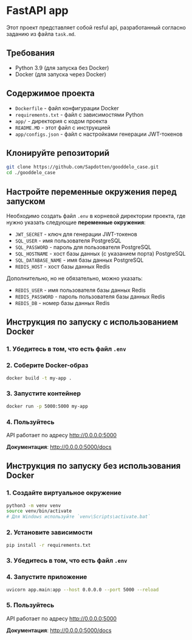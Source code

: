 # FastAPI app
Этот проект представляет собой resful api, разработанный согласно заданию из файла  `task.md`.

## Требования
* Python 3.9 (для запуска без Docker)
* Docker (для запуска через Docker)

## Содержимое проекта
* `Dockerfile` - файл конфигурации Docker
* `requirements.txt` - файл с зависимостями Python
* `app/` - директория с кодом проекта
* `README.MD` - этот файл с инструкцией
* `app/configs.json` - файл с настройками генерации JWT-токенов

## Клонируйте репозиторий

```bash
git clone https://github.com/Sapdotten/gooddelo_case.git
cd ./gooddelo_case
```
## Настройте переменные окружения перед запуском

Необходимо создать файл `.env` в корневой директории проекта, где нужно указать следующие **переменные окружения**:

* `JWT_SECRET` - ключ для генерации JWT-токенов
* `SQL_USER` - имя пользователя PostgreSQL
* `SQL_PASSWORD` - пароль для пользователя PostgreSQL
* `SQL_HOSTNAME` - хост базы данных (с указанием порта) PostgreSQL
* `SQL_DATABASE_NAME` - имя базы данных PostgreSQL
* `REDIS_HOST` - хост базы данных Redis

Дополнительно, но не обязательно, можно указать:
* `REDIS_USER` - имя пользователя базы данных Redis
* `REDIS_PASSWORD` - пароль пользователя базы данных Redis
* `REDIS_DB` - номер базы данных Redis

## Инструкция по запуску с использованием Docker

### 1. Убедитесь в том, что есть файл `.env`

### 2. Соберите Docker-образ
```bash
docker build -t my-app .
```

### 3. Запустите контейнер
```bash
docker run -p 5000:5000 my-app
```

### 4. Пользуйтесь

API работает по адресу http://0.0.0.0:5000

**Документация**: http://0.0.0.0:5000/docs

## Инструкция по запуску **без** использования Docker

### 1. Создайте виртуальное окружение

```bash
python3 -m venv venv
source venv/bin/activate  
# Для Windows используйте `venv\Scripts\activate.bat`
```

### 2. Установите зависимости

```bash
pip install -r requirements.txt
```

### 3. Убедитесь в том, что есть файл `.env`

### 4. Запустите приложение
```bash
uvicorn app.main:app --host 0.0.0.0 --port 5000 --reload
```


### 5. Пользуйтесь

API работает по адресу http://0.0.0.0:5000

**Документация**: http://0.0.0.0:5000/docs

